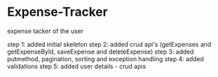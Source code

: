 # Expense-Tracker
expense tacker of the user

step 1: added initial skeleton
step 2: added crud api's (getExpenses and getExpenseById, saveExpense and deleteExpense)
step 3: added putmethod, pagination, sorting and exception handling
step 4: added validations
step 5: added user details - crud apis
